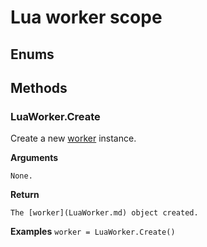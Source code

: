 # Lua worker scope

## Enums

## Methods

### LuaWorker.Create

Create a new [worker](LuaWorker.md) instance.

**Arguments**

	None.

**Return**

	The [worker](LuaWorker.md) object created.	

**Examples**
	```
	worker = LuaWorker.Create()
	```
